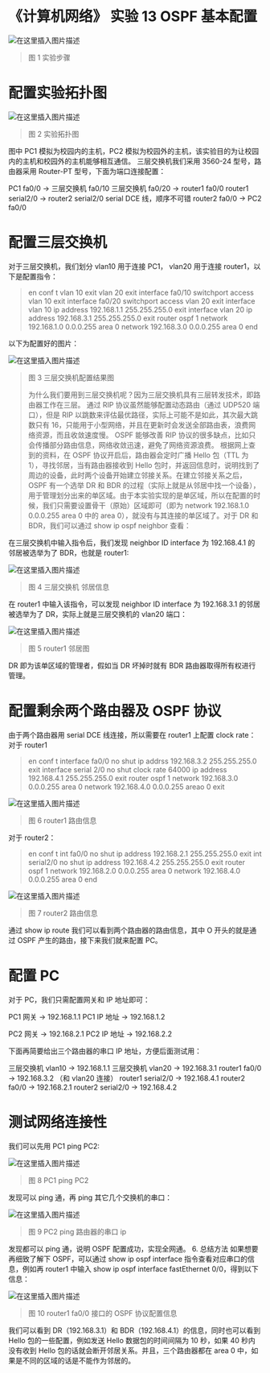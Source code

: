 # 《计算机网络》 实验 13 OSPF 基本配置

![在这里插入图片描述](https://img-blog.csdnimg.cn/9ef21d9107524532ab5be7f9bc1e389f.png?x-oss-process=image/watermark,type_d3F5LXplbmhlaQ,shadow_50,text_Q1NETiBA5aSp5LiLNTkxMg==,size_20,color_FFFFFF,t_70,g_se,x_16)

> 图 1 实验步骤

# 配置实验拓扑图

![在这里插入图片描述](https://img-blog.csdnimg.cn/641ff16dce564a86a71f84d692780208.png?x-oss-process=image/watermark,type_d3F5LXplbmhlaQ,shadow_50,text_Q1NETiBA5aSp5LiLNTkxMg==,size_20,color_FFFFFF,t_70,g_se,x_16)

> 图 2 实验拓扑图

图中 PC1 模拟为校园内的主机，PC2 模拟为校园外的主机，该实验目的为让校园内的主机和校园外的主机能够相互通信。
三层交换机我们采用 3560-24 型号，路由器采用 Router-PT 型号，下面为端口连接配置：

PC1 fa0/0 -> 三层交换机 fa0/10
三层交换机 fa0/20 -> router1 fa0/0
router1 serial2/0 -> router2 serial2/0 serial DCE 线，顺序不可错
router2 fa0/0 -> PC2 fa0/0

# 配置三层交换机

对于三层交换机，我们划分 vlan10 用于连接 PC1， vlan20 用于连接 router1，以下是配置指令：

> en
> conf t
> vlan 10
> exit
> vlan 20
> exit
> interface fa0/10
> switchport access vlan 10
> exit
> interface fa0/20
> switchport access vlan 20
> exit
> interface vlan 10
> ip address 192.168.1.1 255.255.255.0
> exit
> interface vlan 20
> ip address 192.168.3.1 255.255.255.0
> exit
> router ospf 1
> network 192.168.1.0 0.0.0.255 area 0
> network 192.168.3.0 0.0.0.255 area 0
> end

以下为配置好的图片：

![在这里插入图片描述](https://img-blog.csdnimg.cn/b9c3e4ca2c544c0a97117affae4264a9.png?x-oss-process=image/watermark,type_d3F5LXplbmhlaQ,shadow_50,text_Q1NETiBA5aSp5LiLNTkxMg==,size_20,color_FFFFFF,t_70,g_se,x_16)

> 图 3 三层交换机配置结果图
>
> 为什么我们要用到三层交换机呢？因为三层交换机具有三层转发技术，即路由器工作在三层。
> 通过 RIP 协议虽然能够配置动态路由（通过 UDP520 端口），但是 RIP 以跳数来评估最优路径，实际上可能不是如此，其次最大跳数只有 16，只能用于小型网络，并且在更新时会发送全部路由表，浪费网络资源，而且收敛速度慢。
> OSPF 能够改善 RIP 协议的很多缺点，比如只会传播部分路由信息，网络收敛迅速，避免了网络资源浪费。
> 根据网上查到的资料，在 OSPF 协议开启后，路由器会定时广播 Hello 包（TTL 为 1），寻找邻居，当有路由器接收到 Hello 包时，并返回信息时，说明找到了周边的设备，此时两个设备开始建立邻接关系。在建立邻接关系之后，OSPF 有一个选举 DR 和 BDR 的过程（实际上就是从邻居中找一个设备），用于管理划分出来的单区域。由于本实验实现的是单区域，所以在配置的时候，我们只需要设置骨干（原始）区域即可（即为 network 192.168.1.0 0.0.0.255 area 0 中的 area 0），就没有与其连接的单区域了。对于 DR 和 BDR，我们可以通过 show ip ospf neighbor 查看：

在三层交换机中输入指令后，我们发现 neighbor ID interface 为 192.168.4.1 的邻居被选举为了 BDR，也就是 router1:

![在这里插入图片描述](https://img-blog.csdnimg.cn/2e7239ca9d494a8a81afe5abf13d3eac.png?x-oss-process=image/watermark,type_d3F5LXplbmhlaQ,shadow_50,text_Q1NETiBA5aSp5LiLNTkxMg==,size_20,color_FFFFFF,t_70,g_se,x_16)

> 图 4 三层交换机 邻居信息

在 router1 中输入该指令，可以发现 neighbor ID interface 为 192.168.3.1 的邻居被选举为了 DR，实际上就是三层交换机的 vlan20 端口：

![在这里插入图片描述](https://img-blog.csdnimg.cn/492e17940dfe4586a094d9fc276a1e58.png?x-oss-process=image/watermark,type_d3F5LXplbmhlaQ,shadow_50,text_Q1NETiBA5aSp5LiLNTkxMg==,size_20,color_FFFFFF,t_70,g_se,x_16)

> 图 5 router1 邻居图

DR 即为该单区域的管理者，假如当 DR 坏掉时就有 BDR 路由器取得所有权进行管理。

# 配置剩余两个路由器及 OSPF 协议

由于两个路由器用 serial DCE 线连接，所以需要在 router1 上配置 clock rate：
对于 router1

> en
> conf t
> interface fa0/0
> no shut
> ip addrss 192.168.3.2 255.255.255.0
> exit
> interface serial 2/0
> no shut
> clock rate 64000
> ip address 192.168.4.1 255.255.255.0
> exit
> router ospf 1
> network 192.168.3.0 0.0.0.255 area 0
> network 192.168.4.0 0.0.0.255 areao 0
> exit

![在这里插入图片描述](https://img-blog.csdnimg.cn/53e7643bab1249e7817afc693ab08651.png?x-oss-process=image/watermark,type_d3F5LXplbmhlaQ,shadow_50,text_Q1NETiBA5aSp5LiLNTkxMg==,size_20,color_FFFFFF,t_70,g_se,x_16)

> 图 6 router1 路由信息

对于 router2：

> en
> conf t
> int fa0/0
> no shut
> ip address 192.168.2.1 255.255.255.0
> exit
> int serial2/0
> no shut
> ip address 192.168.4.2 255.255.255.0
> exit
> router ospf 1
> network 192.168.2.0 0.0.0.255 area 0
> network 192.168.4.0 0.0.0.255 area 0
> end

![在这里插入图片描述](https://img-blog.csdnimg.cn/71f6e70b0567422bb44fa574be8d16c1.png?x-oss-process=image/watermark,type_d3F5LXplbmhlaQ,shadow_50,text_Q1NETiBA5aSp5LiLNTkxMg==,size_20,color_FFFFFF,t_70,g_se,x_16)

> 图 7 router2 路由信息

通过 show ip route 我们可以看到两个路由器的路由信息，其中 O 开头的就是通过 OSPF 产生的路由，接下来我们就来配置 PC。

# 配置 PC

对于 PC，我们只需配置网关和 IP 地址即可：

PC1 网关 -> 192.168.1.1
PC1 IP 地址 -> 192.168.1.2

PC2 网关 -> 192.168.2.1
PC2 IP 地址 -> 192.168.2.2

下面再简要给出三个路由器的串口 IP 地址，方便后面测试用：

三层交换机 vlan10 -> 192.168.1.1
三层交换机 vlan20 -> 192.168.3.1
router1 fa0/0 -> 192.168.3.2 （和 vlan20 连接）
router1 serial2/0 -> 192.168.4.1
router2 fa0/0 -> 192.168.2.1
router2 serial2/0 -> 192.168.4.2

# 测试网络连接性

我们可以先用 PC1 ping PC2:

![在这里插入图片描述](https://img-blog.csdnimg.cn/0c16d3e6f399413695c77bb68e653281.png?x-oss-process=image/watermark,type_d3F5LXplbmhlaQ,shadow_50,text_Q1NETiBA5aSp5LiLNTkxMg==,size_20,color_FFFFFF,t_70,g_se,x_16)

> 图 8 PC1 ping PC2

发现可以 ping 通，再 ping 其它几个交换机的串口：

![在这里插入图片描述](https://img-blog.csdnimg.cn/fbf7f6c39ae4411f832fe633caa09d9f.png?x-oss-process=image/watermark,type_d3F5LXplbmhlaQ,shadow_50,text_Q1NETiBA5aSp5LiLNTkxMg==,size_20,color_FFFFFF,t_70,g_se,x_16)

> 图 9 PC2 ping 路由器的串口 ip

发现都可以 ping 通，说明 OSPF 配置成功，实现全网通。 6. 总结方法
如果想要再细致了解下 OSPF，可以通过 show ip ospf interface 指令查看对应串口的信息，例如再 router1 中输入 show ip ospf interface fastEthernet 0/0，得到以下信息：

![在这里插入图片描述](https://img-blog.csdnimg.cn/0f34df0523e04c8790c131370c69caaf.png?x-oss-process=image/watermark,type_d3F5LXplbmhlaQ,shadow_50,text_Q1NETiBA5aSp5LiLNTkxMg==,size_20,color_FFFFFF,t_70,g_se,x_16)

> 图 10 router1 fa0/0 接口的 OSPF 协议配置信息

我们可以看到 DR（192.168.3.1）和 BDR（192.168.4.1）的信息，同时也可以看到 Hello 包的一些配置，例如发送 Hello 数据包的时间间隔为 10 秒，如果 40 秒内没有收到 Hello 包的话就会断开邻居关系。并且，三个路由器都在 area 0 中，如果是不同的区域的话是不能作为邻居的。
